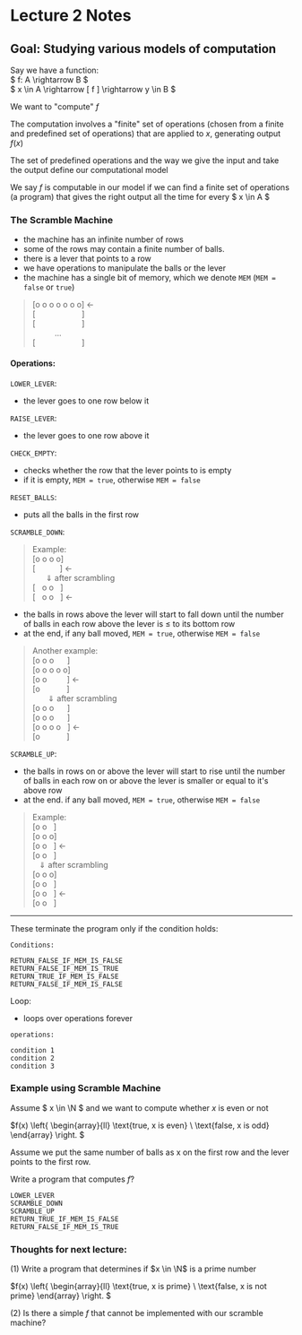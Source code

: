 # Lecture 2 Notes

## Goal: Studying various models of computation

Say we have a function:  
$ f: A \rightarrow B $  
$ x \in A \rightarrow [ f ] \rightarrow y \in B $  

We want to "compute" $f$  

The computation involves a "finite" set of operations (chosen from a finite and predefined set of operations) that are applied to $x$, generating output $f(x)$  

The set of predefined operations and the way we give the input and take the output define our computational model

We say $f$ is computable in our model if we can find a finite set of operations (a program) that gives the right output all the time for every $ x \in A $

### The Scramble Machine

- the machine has an infinite number of rows
- some of the rows may contain a finite number of balls.
- there is a lever that points to a row
- we have operations to manipulate the balls or the lever
- the machine has a single bit of memory, which we denote `MEM` (`MEM = false` or `true`)

> [o o o o o o o] $\leftarrow$  
> [&nbsp; &nbsp; &nbsp; &nbsp; &nbsp; &nbsp; &nbsp; &nbsp; &nbsp; &nbsp; &nbsp;]  
> [&nbsp; &nbsp; &nbsp; &nbsp; &nbsp; &nbsp; &nbsp; &nbsp; &nbsp; &nbsp; &nbsp;]  
> &nbsp;&nbsp;&nbsp;&nbsp;&nbsp;&nbsp;&nbsp;&nbsp;&nbsp; ...  
> [&nbsp; &nbsp; &nbsp; &nbsp; &nbsp; &nbsp; &nbsp; &nbsp; &nbsp; &nbsp; &nbsp;]  

#### Operations:

`LOWER_LEVER`:
- the lever goes to one row below it

`RAISE_LEVER`:
- the lever goes to one row above it

`CHECK_EMPTY`: 
- checks whether the row that the lever points to is empty
- if it is empty, `MEM = true`, otherwise `MEM = false`

`RESET_BALLS`:
- puts all the balls in the first row

`SCRAMBLE_DOWN`:  
> Example:  
> [o o o o]  
> [&nbsp; &nbsp; &nbsp; &nbsp; &nbsp; &nbsp;] $\leftarrow$  
> &nbsp; &nbsp; &nbsp; $\Downarrow$ after scrambling  
> [&nbsp; &nbsp;o o &nbsp; ]  
> [&nbsp; &nbsp;o o &nbsp; ] $\leftarrow$  

- the balls in rows above the lever will start to fall down until the number of balls in each row above the lever is $\leq$ to its bottom row
- at the end, if any ball moved, `MEM = true`, otherwise `MEM = false`

> Another example:  
> [o o o &nbsp; &nbsp; &nbsp;]  
> [o o o o o]  
> [o o &nbsp; &nbsp; &nbsp; &nbsp; ] $\leftarrow$  
> [o &nbsp; &nbsp; &nbsp; &nbsp; &nbsp; &nbsp;]  
> &nbsp; &nbsp; &nbsp; &nbsp;$\Downarrow$ after scrambling  
> [o o o &nbsp; &nbsp; &nbsp;]  
> [o o o &nbsp; &nbsp; &nbsp;]  
> [o o o o &nbsp; ] $\leftarrow$  
> [o &nbsp; &nbsp; &nbsp; &nbsp; &nbsp; &nbsp;]

`SCRAMBLE_UP`:
- the balls in rows on or above the lever will start to rise until the number of balls in each row on or above the lever is smaller or equal to it's above row
- at the end. if any ball moved, `MEM = true`, otherwise `MEM = false`

> Example:  
> [o o &nbsp; ]  
> [o o o]  
> [o o &nbsp; ] $\leftarrow$  
> [o o &nbsp; ]  
> &nbsp; &nbsp;$\Downarrow$ after scrambling  
> [o o o]  
> [o o &nbsp; ]  
> [o o &nbsp; ] $\leftarrow$  
> [o o &nbsp; ]  

---
These terminate the program only if the condition holds:
```
Conditions:

RETURN_FALSE_IF_MEM_IS_FALSE
RETURN_FALSE_IF_MEM_IS_TRUE
RETURN_TRUE_IF_MEM_IS_FALSE
RETURN_FALSE_IF_MEM_IS_FALSE
```

Loop:
- loops over operations forever

```
operations: 

condition 1
condition 2
condition 3
```

### Example using Scramble Machine

Assume $ x \in \N $ and we want to compute whether $x$ is even or not

$f(x) \left\{ \begin{array}{ll} \text{true, x is even} \\ \text{false, x is odd} \end{array} \right. $

Assume we put the same number of balls as x on the first row and the lever points to the first row.

Write a program that computes $f$?

```
LOWER_LEVER
SCRAMBLE_DOWN
SCRAMBLE_UP
RETURN_TRUE_IF_MEM_IS_FALSE
RETURN_FALSE_IF_MEM_IS_TRUE
```

### Thoughts for next lecture:

(1) Write a program that determines if $x \in \N$ is a prime number

$f(x) \left\{ \begin{array}{ll} \text{true, x is prime} \\ \text{false, x is not prime} \end{array} \right. $

(2) Is there a simple $f$ that cannot be implemented with our scramble machine?